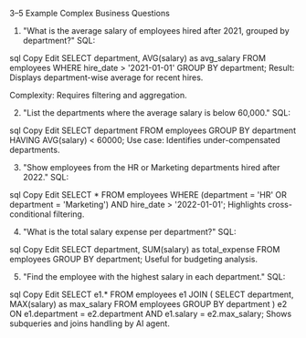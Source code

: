 3–5 Example Complex Business Questions
1. "What is the average salary of employees hired after 2021, grouped by department?"
SQL:

sql
Copy
Edit
SELECT department, AVG(salary) as avg_salary 
FROM employees 
WHERE hire_date > '2021-01-01' 
GROUP BY department;
Result: Displays department-wise average for recent hires.

Complexity: Requires filtering and aggregation.

2. "List the departments where the average salary is below 60,000."
SQL:

sql
Copy
Edit
SELECT department 
FROM employees 
GROUP BY department 
HAVING AVG(salary) < 60000;
Use case: Identifies under-compensated departments.

3. "Show employees from the HR or Marketing departments hired after 2022."
SQL:

sql
Copy
Edit
SELECT * 
FROM employees 
WHERE (department = 'HR' OR department = 'Marketing') 
  AND hire_date > '2022-01-01';
Highlights cross-conditional filtering.

4. "What is the total salary expense per department?"
SQL:

sql
Copy
Edit
SELECT department, SUM(salary) as total_expense 
FROM employees 
GROUP BY department;
Useful for budgeting analysis.

5. "Find the employee with the highest salary in each department."
SQL:

sql
Copy
Edit
SELECT e1.* 
FROM employees e1
JOIN (
  SELECT department, MAX(salary) as max_salary
  FROM employees
  GROUP BY department
) e2 ON e1.department = e2.department AND e1.salary = e2.max_salary;
Shows subqueries and joins handling by AI agent.
